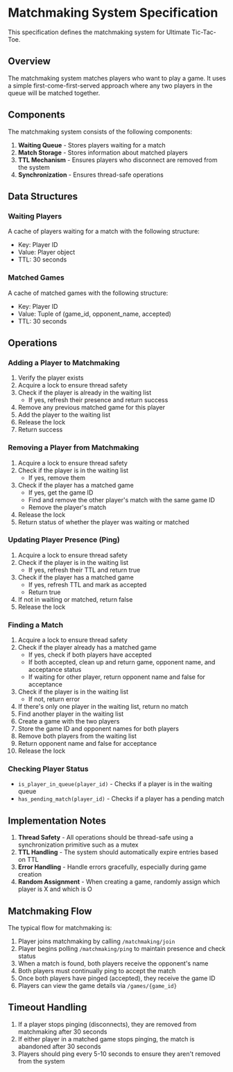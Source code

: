# Matchmaking System Specification

This specification defines the matchmaking system for Ultimate Tic-Tac-Toe.

## Overview

The matchmaking system matches players who want to play a game. It uses a simple first-come-first-served approach where any two players in the queue will be matched together.

## Components

The matchmaking system consists of the following components:

1. **Waiting Queue** - Stores players waiting for a match
2. **Match Storage** - Stores information about matched players
3. **TTL Mechanism** - Ensures players who disconnect are removed from the system
4. **Synchronization** - Ensures thread-safe operations

## Data Structures

### Waiting Players

A cache of players waiting for a match with the following structure:
- Key: Player ID
- Value: Player object
- TTL: 30 seconds

### Matched Games

A cache of matched games with the following structure:
- Key: Player ID
- Value: Tuple of (game_id, opponent_name, accepted)
- TTL: 30 seconds

## Operations

### Adding a Player to Matchmaking

1. Verify the player exists
2. Acquire a lock to ensure thread safety
3. Check if the player is already in the waiting list
   - If yes, refresh their presence and return success
4. Remove any previous matched game for this player
5. Add the player to the waiting list
6. Release the lock
7. Return success

### Removing a Player from Matchmaking

1. Acquire a lock to ensure thread safety
2. Check if the player is in the waiting list
   - If yes, remove them
3. Check if the player has a matched game
   - If yes, get the game ID
   - Find and remove the other player's match with the same game ID
   - Remove the player's match
4. Release the lock
5. Return status of whether the player was waiting or matched

### Updating Player Presence (Ping)

1. Acquire a lock to ensure thread safety
2. Check if the player is in the waiting list
   - If yes, refresh their TTL and return true
3. Check if the player has a matched game
   - If yes, refresh TTL and mark as accepted
   - Return true
4. If not in waiting or matched, return false
5. Release the lock

### Finding a Match

1. Acquire a lock to ensure thread safety
2. Check if the player already has a matched game
   - If yes, check if both players have accepted
   - If both accepted, clean up and return game, opponent name, and acceptance status
   - If waiting for other player, return opponent name and false for acceptance
3. Check if the player is in the waiting list
   - If not, return error
4. If there's only one player in the waiting list, return no match
5. Find another player in the waiting list
6. Create a game with the two players
7. Store the game ID and opponent names for both players
8. Remove both players from the waiting list
9. Return opponent name and false for acceptance
10. Release the lock

### Checking Player Status

- `is_player_in_queue(player_id)` - Checks if a player is in the waiting queue
- `has_pending_match(player_id)` - Checks if a player has a pending match

## Implementation Notes

1. **Thread Safety** - All operations should be thread-safe using a synchronization primitive such as a mutex
2. **TTL Handling** - The system should automatically expire entries based on TTL
3. **Error Handling** - Handle errors gracefully, especially during game creation
4. **Random Assignment** - When creating a game, randomly assign which player is X and which is O

## Matchmaking Flow

The typical flow for matchmaking is:

1. Player joins matchmaking by calling `/matchmaking/join`
2. Player begins polling `/matchmaking/ping` to maintain presence and check status
3. When a match is found, both players receive the opponent's name
4. Both players must continually ping to accept the match
5. Once both players have pinged (accepted), they receive the game ID
6. Players can view the game details via `/games/{game_id}`

## Timeout Handling

1. If a player stops pinging (disconnects), they are removed from matchmaking after 30 seconds
2. If either player in a matched game stops pinging, the match is abandoned after 30 seconds
3. Players should ping every 5-10 seconds to ensure they aren't removed from the system